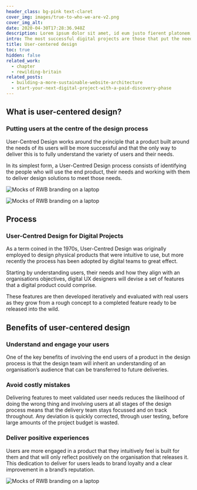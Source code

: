 ```yaml
---
header_class: bg-pink text-claret
cover_img: images/true-to-who-we-are-v2.png
cover_img_alt: 
date: 2020-04-30T17:28:36.948Z
description: Lorem ipsum dolor sit amet, id eum justo fierent platonem, tantas iriure interpretaris nec in. Sensibus convenire splendide eu nec, posse summo euismod te qui.
intro: The most successful digital projects are those that put the needs of their users first. User-centred design is an approach that helps us to do just that.
title: User-centered design
toc: true
hidden: false
related_work:
  - chapter
  - rewilding-britain
related_posts:
  - building-a-more-sustainable-website-architecture
  - start-your-next-digital-project-with-a-paid-discovery-phase
---
```


<section class="grid grid-cols-12 gap-10 mt-20 lg:gap-20 section--lg">
  <div class="col-span-full md:col-span-6 lg:col-span-7">
    <h2 class="text-md h--condensed">What is user-centered design?</h2>
    <h3 class="mt-5 h2">Putting users at the centre of the design process</h3>
    <div class="mt-10 prose">
      <p>User-Centred Design works around the principle that a product built around the needs of its users will be more successful and that the only way to deliver this is to fully understand the variety of users and their needs.</p>
      <p>In its simplest form, a User-Centred Design process consists of identifying the people who will use the end product, their needs and working with them to deliver design solutions to meet those needs.</p>    
    </div>
  </div>
  <div class="col-span-full md:col-span-6 lg:col-span-5">

  ![Mocks of RWB branding on a laptop](../images/brand-rwb.jpg )

  </div>
</section>

<section class="grid grid-cols-12 gap-10 mt-20 lg:gap-20 section--lg">
  <div class="col-span-full md:col-span-6 lg:col-span-5">

  ![Mocks of RWB branding on a laptop](../images/brand-rwb.jpg )

  </div>
  <div class="col-span-full md:col-span-6 lg:col-span-7">
    <h2 class="text-md h--condensed">Process</h2>
    <h3 class="mt-5 h2">User-Centred Design for Digital Projects</h3>
    <div class="mt-10 prose">
      <p>As a term coined in the 1970s, User-Centred Design was originally employed to design physical products that were intuitive to use, but more recently the process has been adopted by digital teams to great effect.</p>
      <p>Starting by understanding users, their needs and how they align with an organisations objectives, digital UX designers will devise a set of features that a digital product could comprise.</p>
      <p>These features are then developed iteratively and evaluated with real users as they grow from a rough concept to a completed feature ready to be released into the wild.</p>
    </div>
  </div>
</section>
<section class="section--lg">
  <h2 class="text-md h--condensed">Benefits of user-centered design</h2>
  <div class="grid grid-cols-12 gap-10 mt-10 lg:gap-20">
    <div class="col-span-full md:col-span-6">
      <h3 class="h2">Understand and engage your users</h3>
      <div class="font-sans font-light prose">
      <p>One of the key benefits of involving the end users of a product in the design process is that the design team will inherit an understanding of an organisation’s audience that can be transferred to future deliveries.</p>
      </div>
    </div>
    <div class="col-span-full md:col-span-6">
      <h3 class="h2">Avoid costly mistakes</h3>
      <div class="font-sans font-light prose">
        <p>Delivering features to meet validated user needs reduces the likelihood of doing the wrong thing and involving users at all stages of the design process means that the delivery team stays focussed and on track throughout. Any deviation is quickly corrected, through user testing, before large amounts of the project budget is wasted.</p>
      </div>
    </div>
    <div class="col-span-full md:col-span-6">
      <h3 class="h2">Deliver positive experiences</h3>
      <div class="font-sans font-light prose">
      <p>Users are more engaged in a product that they intuitively feel is built for them and that will only reflect positively on the organisation that releases it. This dedication to deliver for users leads to brand loyalty and a clear improvement in a brand’s reputation.</p>
      </div>
    </div>
    <div class="col-span-full md:col-span-6">
    
![Mocks of RWB branding on a laptop](../images/empowering-change.png )
    </div>
  </div>
</section>
